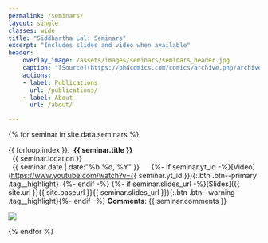 ```yaml
---
permalink: /seminars/
layout: single
classes: wide
title: "Siddhartha Lal: Seminars"
excerpt: "Includes slides and video when available"
header:
    overlay_image: /assets/images/seminars/seminars_header.jpg
    caption: "[Source](https://phdcomics.com/comics/archive.php/archive/archive_print.php?comicid=942)"
    actions:
    - label: Publications
      url: /publications/
    - label: About
      url: /about/

---
```


{% for seminar in site.data.seminars %}

{{ forloop.index }}.&nbsp;&nbsp;**{{ seminar.title }}**<br>
<i class="fas fa-paper-plane"></i>&nbsp;&nbsp;{{ seminar.location }}<br>
<i class="far fa-calendar-alt"></i>&nbsp;&nbsp;{{ seminar.date | date:"%b %d, %Y" }}&nbsp;&nbsp;&nbsp;&nbsp;&nbsp;
{%- if seminar.yt_id -%}[Video](https://www.youtube.com/watch?v={{ seminar.yt_id }}){:.btn .btn--primary .tag__highlight}&nbsp;&nbsp;{%- endif -%}
{%- if seminar.slides_url -%}[Slides]({{ site.url }}{{ site.baseurl }}{{ seminar.slides_url }}){:.btn .btn--warning .tag__highlight}{%- endif -%}
<span class="seminar__comments" markdown=1>**Comments**: {{ seminar.comments }}</span>

<div class="pdf__preload"><img src="{{ site.url }}{{ site.baseurl }}{{ seminar.slides_url }}"></div>

{% endfor %}
